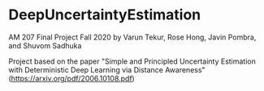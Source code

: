# DeepUncertaintyEstimation
AM 207 Final Project Fall 2020 by Varun Tekur, Rose Hong, Javin Pombra, and Shuvom Sadhuka

Project based on the paper "Simple and Principled Uncertainty Estimation with Deterministic Deep Learning via Distance Awareness" (https://arxiv.org/pdf/2006.10108.pdf)
